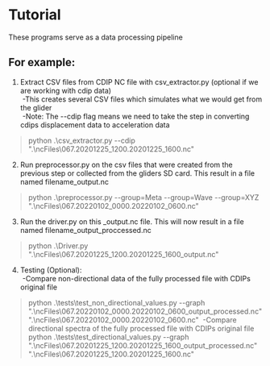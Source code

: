 # Tutorial

These programs serve as a data processing pipeline
## For example:
1) Extract CSV files from CDIP NC file with csv_extractor.py (optional if we are working with cdip data)<br /> 
&nbsp;-This creates several CSV files which simulates what we would get from the glider<br /> 
&nbsp;-Note: The --cdip flag means we need to take the step in converting cdips displacement data to acceleration data<br /> 
> python .\csv_extractor.py --cdip ".\ncFiles\067.20201225_1200.20201225_1600.nc"

2) Run preprocessor.py on the csv files that were created from the previous step or collected from the gliders SD card. This result in a file named filename_output.nc<br /> 
>python .\preprocessor.py --group=Meta --group=Wave --group=XYZ ".\ncFiles\067.20220102_0000.20220102_0600.nc"  

3) Run the driver.py on this _output.nc file. This will now result in a file named filename_output_proccessed.nc <br /> 
>python .\Driver.py ".\ncFiles\067.20201225_1200.20201225_1600_output.nc"

4) Testing (Optional): <br />
&nbsp;-Compare non-directional data of the fully processed file with CDIPs original file<br /> 
> python .\tests\test_non_directional_values.py --graph ".\ncFiles\067.20220102_0000.20220102_0600_output_processed.nc" ".\ncFiles\067.20220102_0000.20220102_0600.nc"
&nbsp;-Compare directional spectra of the fully processed file with CDIPs original file<br /> 
> python .\tests\test_directional_values.py --graph ".\ncFiles\067.20201225_1200.20201225_1600_output_processed.nc" ".\ncFiles\067.20201225_1200.20201225_1600.nc"